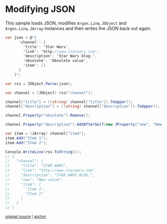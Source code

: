 # Modifying JSON

This sample loads JSON, modifies `Argon.Linq.JObject` and `Argon.Linq.JArray` instances and then writes the JSON back out again.

<!-- snippet: ModifyJson -->
<a id='snippet-modifyjson'></a>
```cs
var json = @"{
      'channel': {
        'title': 'Star Wars',
        'link': 'http://www.starwars.com',
        'description': 'Star Wars blog.',
        'obsolete': 'Obsolete value',
        'item': []
      }
    }";

var rss = JObject.Parse(json);

var channel = (JObject) rss["channel"];

channel["title"] = ((string) channel["title"]).ToUpper();
channel["description"] = ((string) channel["description"]).ToUpper();

channel.Property("obsolete").Remove();

channel.Property("description").AddAfterSelf(new JProperty("new", "New value"));

var item = (JArray) channel["item"];
item.Add("Item 1");
item.Add("Item 2");

Console.WriteLine(rss.ToString());
// {
//   "channel": {
//     "title": "STAR WARS",
//     "link": "http://www.starwars.com",
//     "description": "STAR WARS BLOG.",
//     "new": "New value",
//     "item": [
//       "Item 1",
//       "Item 2"
//     ]
//   }
// }
```
<sup><a href='/src/Tests/Documentation/Samples/Linq/ModifyJson.cs#L35-L76' title='Snippet source file'>snippet source</a> | <a href='#snippet-modifyjson' title='Start of snippet'>anchor</a></sup>
<!-- endSnippet -->

